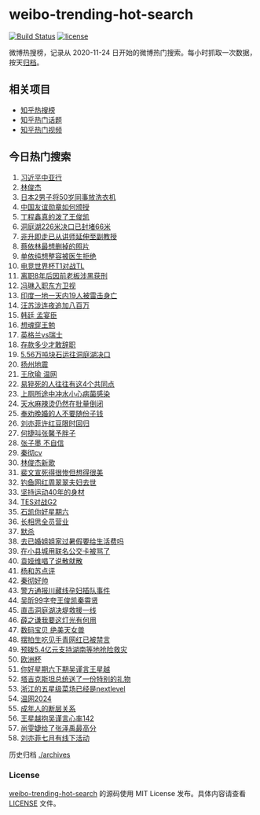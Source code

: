 # weibo-trending-hot-search

[![Build Status](https://github.com/justjavac/weibo-trending-hot-search/workflows/ci/badge.svg?branch=master)](https://github.com/justjavac/weibo-trending-hot-search/actions)
[![license](https://img.shields.io/github/license/justjavac/weibo-trending-hot-search)](https://github.com/justjavac/weibo-trending-hot-search/blob/master/LICENSE)

微博热搜榜，记录从 2020-11-24 日开始的微博热门搜索。每小时抓取一次数据，按天[归档](./archives)。

## 相关项目

- [知乎热搜榜](https://github.com/justjavac/zhihu-trending-top-search)
- [知乎热门话题](https://github.com/justjavac/zhihu-trending-hot-questions)
- [知乎热门视频](https://github.com/justjavac/zhihu-trending-hot-video)

## 今日热门搜索

<!-- BEGIN -->
<!-- 最后更新时间 Sun Jul 07 2024 01:06:33 GMT+0800 (China Standard Time) -->

1. [习近平中亚行](https://s.weibo.com//weibo?q=%23%E4%B9%A0%E8%BF%91%E5%B9%B3%E4%B8%AD%E4%BA%9A%E8%A1%8C%23&Refer=new_time)
1. [林俊杰](https://s.weibo.com//weibo?q=%E6%9E%97%E4%BF%8A%E6%9D%B0&t=31&band_rank=13&Refer=top)
1. [日本2男子将50岁同事放洗衣机](https://s.weibo.com//weibo?q=%23%E6%97%A5%E6%9C%AC2%E7%94%B7%E5%AD%90%E5%B0%8650%E5%B2%81%E5%90%8C%E4%BA%8B%E6%94%BE%E6%B4%97%E8%A1%A3%E6%9C%BA%23&t=31&band_rank=2&Refer=top)
1. [中国友谊勋章如何颁授](https://s.weibo.com//weibo?q=%23%E4%B8%AD%E5%9B%BD%E5%8F%8B%E8%B0%8A%E5%8B%8B%E7%AB%A0%E5%A6%82%E4%BD%95%E9%A2%81%E6%8E%88%23&t=31&band_rank=3&Refer=top)
1. [丁程鑫真的泼了王俊凯](https://s.weibo.com//weibo?q=%23%E4%B8%81%E7%A8%8B%E9%91%AB%E7%9C%9F%E7%9A%84%E6%B3%BC%E4%BA%86%E7%8E%8B%E4%BF%8A%E5%87%AF%23&t=31&band_rank=1&Refer=top)
1. [洞庭湖226米决口已封堵66米](https://s.weibo.com//weibo?q=%23%E6%B4%9E%E5%BA%AD%E6%B9%96226%E7%B1%B3%E5%86%B3%E5%8F%A3%E5%B7%B2%E5%B0%81%E5%A0%B566%E7%B1%B3%23&t=31&band_rank=4&Refer=top)
1. [非升即走已从讲师延伸至副教授](https://s.weibo.com//weibo?q=%23%E9%9D%9E%E5%8D%87%E5%8D%B3%E8%B5%B0%E5%B7%B2%E4%BB%8E%E8%AE%B2%E5%B8%88%E5%BB%B6%E4%BC%B8%E8%87%B3%E5%89%AF%E6%95%99%E6%8E%88%23&t=31&band_rank=20&Refer=top)
1. [蔡依林最想删掉的照片](https://s.weibo.com//weibo?q=%23%E8%94%A1%E4%BE%9D%E6%9E%97%E6%9C%80%E6%83%B3%E5%88%A0%E6%8E%89%E7%9A%84%E7%85%A7%E7%89%87%23&t=31&band_rank=25&Refer=top)
1. [单依纯想整容被医生拒绝](https://s.weibo.com//weibo?q=%23%E5%8D%95%E4%BE%9D%E7%BA%AF%E6%83%B3%E6%95%B4%E5%AE%B9%E8%A2%AB%E5%8C%BB%E7%94%9F%E6%8B%92%E7%BB%9D%23&t=31&band_rank=8&Refer=top)
1. [电竞世界杯T1对战TL](https://s.weibo.com//weibo?q=%23%E7%94%B5%E7%AB%9E%E4%B8%96%E7%95%8C%E6%9D%AFT1%E5%AF%B9%E6%88%98TL%23&t=31&band_rank=9&Refer=top)
1. [离职8年后因前老板涉黑获刑](https://s.weibo.com//weibo?q=%23%E7%A6%BB%E8%81%8C8%E5%B9%B4%E5%90%8E%E5%9B%A0%E5%89%8D%E8%80%81%E6%9D%BF%E6%B6%89%E9%BB%91%E8%8E%B7%E5%88%91%23&t=31&band_rank=9&Refer=top)
1. [冯琳入职东方卫视](https://s.weibo.com//weibo?q=%23%E5%86%AF%E7%90%B3%E5%85%A5%E8%81%8C%E4%B8%9C%E6%96%B9%E5%8D%AB%E8%A7%86%23&t=31&band_rank=11&Refer=top)
1. [印度一地一天内19人被雷击身亡](https://s.weibo.com//weibo?q=%23%E5%8D%B0%E5%BA%A6%E4%B8%80%E5%9C%B0%E4%B8%80%E5%A4%A9%E5%86%8519%E4%BA%BA%E8%A2%AB%E9%9B%B7%E5%87%BB%E8%BA%AB%E4%BA%A1%23&t=31&band_rank=38&Refer=top)
1. [汪苏泷连夜追加八百万](https://s.weibo.com//weibo?q=%23%E6%B1%AA%E8%8B%8F%E6%B3%B7%E8%BF%9E%E5%A4%9C%E8%BF%BD%E5%8A%A0%E5%85%AB%E7%99%BE%E4%B8%87%23&t=31&band_rank=5&Refer=top)
1. [韩廷 孟宴臣](https://s.weibo.com//weibo?q=%E9%9F%A9%E5%BB%B7%20%E5%AD%9F%E5%AE%B4%E8%87%A3&t=31&band_rank=12&Refer=top)
1. [想魂穿王勉](https://s.weibo.com//weibo?q=%E6%83%B3%E9%AD%82%E7%A9%BF%E7%8E%8B%E5%8B%89&t=31&band_rank=14&Refer=top)
1. [英格兰vs瑞士](https://s.weibo.com//weibo?q=%23%E8%8B%B1%E6%A0%BC%E5%85%B0vs%E7%91%9E%E5%A3%AB%23&t=31&band_rank=16&Refer=top)
1. [存款多少才敢辞职](https://s.weibo.com//weibo?q=%23%E5%AD%98%E6%AC%BE%E5%A4%9A%E5%B0%91%E6%89%8D%E6%95%A2%E8%BE%9E%E8%81%8C%23&t=31&band_rank=17&Refer=top)
1. [5.56万吨块石运往洞庭湖决口](https://s.weibo.com//weibo?q=%235.56%E4%B8%87%E5%90%A8%E5%9D%97%E7%9F%B3%E8%BF%90%E5%BE%80%E6%B4%9E%E5%BA%AD%E6%B9%96%E5%86%B3%E5%8F%A3%23&t=31&band_rank=15&Refer=top)
1. [扬州地震](https://s.weibo.com//weibo?q=%E6%89%AC%E5%B7%9E%E5%9C%B0%E9%9C%87&t=31&band_rank=6&Refer=top)
1. [王欣瑜 温网](https://s.weibo.com//weibo?q=%E7%8E%8B%E6%AC%A3%E7%91%9C%20%E6%B8%A9%E7%BD%91&t=31&band_rank=18&Refer=top)
1. [易猝死的人往往有这4个共同点](https://s.weibo.com//weibo?q=%23%E6%98%93%E7%8C%9D%E6%AD%BB%E7%9A%84%E4%BA%BA%E5%BE%80%E5%BE%80%E6%9C%89%E8%BF%994%E4%B8%AA%E5%85%B1%E5%90%8C%E7%82%B9%23&t=31&band_rank=21&Refer=top)
1. [上厕所途中冲水小心病菌感染](https://s.weibo.com//weibo?q=%23%E4%B8%8A%E5%8E%95%E6%89%80%E9%80%94%E4%B8%AD%E5%86%B2%E6%B0%B4%E5%B0%8F%E5%BF%83%E7%97%85%E8%8F%8C%E6%84%9F%E6%9F%93%23&t=31&band_rank=28&Refer=top)
1. [天水麻辣烫仍然在批量倒闭](https://s.weibo.com//weibo?q=%23%E5%A4%A9%E6%B0%B4%E9%BA%BB%E8%BE%A3%E7%83%AB%E4%BB%8D%E7%84%B6%E5%9C%A8%E6%89%B9%E9%87%8F%E5%80%92%E9%97%AD%23&t=31&band_rank=23&Refer=top)
1. [奉劝晚婚的人不要随份子钱](https://s.weibo.com//weibo?q=%23%E5%A5%89%E5%8A%9D%E6%99%9A%E5%A9%9A%E7%9A%84%E4%BA%BA%E4%B8%8D%E8%A6%81%E9%9A%8F%E4%BB%BD%E5%AD%90%E9%92%B1%23&t=31&band_rank=22&Refer=top)
1. [刘亦菲许红豆限时回归](https://s.weibo.com//weibo?q=%23%E5%88%98%E4%BA%A6%E8%8F%B2%E8%AE%B8%E7%BA%A2%E8%B1%86%E9%99%90%E6%97%B6%E5%9B%9E%E5%BD%92%23&t=31&band_rank=7&Refer=top)
1. [何捷叫张馨予胖子](https://s.weibo.com//weibo?q=%23%E4%BD%95%E6%8D%B7%E5%8F%AB%E5%BC%A0%E9%A6%A8%E4%BA%88%E8%83%96%E5%AD%90%23&t=31&band_rank=16&Refer=top)
1. [张子墨 不自信](https://s.weibo.com//weibo?q=%E5%BC%A0%E5%AD%90%E5%A2%A8%20%E4%B8%8D%E8%87%AA%E4%BF%A1&t=31&band_rank=27&Refer=top)
1. [秦彻cv](https://s.weibo.com//weibo?q=%E7%A7%A6%E5%BD%BBcv&t=31&band_rank=19&Refer=top)
1. [林俊杰新歌](https://s.weibo.com//weibo?q=%E6%9E%97%E4%BF%8A%E6%9D%B0%E6%96%B0%E6%AD%8C&t=31&band_rank=23&Refer=top)
1. [裴文宣死得很惨但想得很美](https://s.weibo.com//weibo?q=%E8%A3%B4%E6%96%87%E5%AE%A3%E6%AD%BB%E5%BE%97%E5%BE%88%E6%83%A8%E4%BD%86%E6%83%B3%E5%BE%97%E5%BE%88%E7%BE%8E&t=31&band_rank=30&Refer=top)
1. [钓鱼网红周翠翠夫妇去世](https://s.weibo.com//weibo?q=%23%E9%92%93%E9%B1%BC%E7%BD%91%E7%BA%A2%E5%91%A8%E7%BF%A0%E7%BF%A0%E5%A4%AB%E5%A6%87%E5%8E%BB%E4%B8%96%23&t=31&band_rank=31&Refer=top)
1. [坚持运动40年的身材](https://s.weibo.com//weibo?q=%23%E5%9D%9A%E6%8C%81%E8%BF%90%E5%8A%A840%E5%B9%B4%E7%9A%84%E8%BA%AB%E6%9D%90%23&t=31&band_rank=44&Refer=top)
1. [TES对战G2](https://s.weibo.com//weibo?q=%23TES%E5%AF%B9%E6%88%98G2%23&t=31&band_rank=33&Refer=top)
1. [石凯你好星期六](https://s.weibo.com//weibo?q=%E7%9F%B3%E5%87%AF%E4%BD%A0%E5%A5%BD%E6%98%9F%E6%9C%9F%E5%85%AD&t=31&band_rank=37&Refer=top)
1. [长相思全员营业](https://s.weibo.com//weibo?q=%23%E9%95%BF%E7%9B%B8%E6%80%9D%E5%85%A8%E5%91%98%E8%90%A5%E4%B8%9A%23&t=31&band_rank=29&Refer=top)
1. [默杀](https://s.weibo.com//weibo?q=%E9%BB%98%E6%9D%80&t=31&band_rank=34&Refer=top)
1. [去已婚姐姐家过暑假要给生活费吗](https://s.weibo.com//weibo?q=%23%E5%8E%BB%E5%B7%B2%E5%A9%9A%E5%A7%90%E5%A7%90%E5%AE%B6%E8%BF%87%E6%9A%91%E5%81%87%E8%A6%81%E7%BB%99%E7%94%9F%E6%B4%BB%E8%B4%B9%E5%90%97%23&t=31&band_rank=24&Refer=top)
1. [在小县城用联名公交卡被骂了](https://s.weibo.com//weibo?q=%23%E5%9C%A8%E5%B0%8F%E5%8E%BF%E5%9F%8E%E7%94%A8%E8%81%94%E5%90%8D%E5%85%AC%E4%BA%A4%E5%8D%A1%E8%A2%AB%E9%AA%82%E4%BA%86%23&t=31&band_rank=35&Refer=top)
1. [袁娅维唱了说散就散](https://s.weibo.com//weibo?q=%23%E8%A2%81%E5%A8%85%E7%BB%B4%E5%94%B1%E4%BA%86%E8%AF%B4%E6%95%A3%E5%B0%B1%E6%95%A3%23&t=31&band_rank=40&Refer=top)
1. [杨和苏点评](https://s.weibo.com//weibo?q=%E6%9D%A8%E5%92%8C%E8%8B%8F%E7%82%B9%E8%AF%84&t=31&band_rank=42&Refer=top)
1. [秦彻好帅](https://s.weibo.com//weibo?q=%E7%A7%A6%E5%BD%BB%E5%A5%BD%E5%B8%85&t=31&band_rank=39&Refer=top)
1. [警方通报川藏线孕妇插队事件](https://s.weibo.com//weibo?q=%23%E8%AD%A6%E6%96%B9%E9%80%9A%E6%8A%A5%E5%B7%9D%E8%97%8F%E7%BA%BF%E5%AD%95%E5%A6%87%E6%8F%92%E9%98%9F%E4%BA%8B%E4%BB%B6%23&t=31&band_rank=36&Refer=top)
1. [吴昕99字夸王俊凯秦霄贤](https://s.weibo.com//weibo?q=%23%E5%90%B4%E6%98%9599%E5%AD%97%E5%A4%B8%E7%8E%8B%E4%BF%8A%E5%87%AF%E7%A7%A6%E9%9C%84%E8%B4%A4%23&t=31&band_rank=43&Refer=top)
1. [直击洞庭湖决堤救援一线](https://s.weibo.com//weibo?q=%23%E7%9B%B4%E5%87%BB%E6%B4%9E%E5%BA%AD%E6%B9%96%E5%86%B3%E5%A0%A4%E6%95%91%E6%8F%B4%E4%B8%80%E7%BA%BF%23&t=31&band_rank=41&Refer=top)
1. [薛之谦我要这灯光有何用](https://s.weibo.com//weibo?q=%23%E8%96%9B%E4%B9%8B%E8%B0%A6%E6%88%91%E8%A6%81%E8%BF%99%E7%81%AF%E5%85%89%E6%9C%89%E4%BD%95%E7%94%A8%23&t=31&band_rank=46&Refer=top)
1. [数码宝贝 绝美天女兽](https://s.weibo.com//weibo?q=%E6%95%B0%E7%A0%81%E5%AE%9D%E8%B4%9D%20%E7%BB%9D%E7%BE%8E%E5%A4%A9%E5%A5%B3%E5%85%BD&t=31&band_rank=49&Refer=top)
1. [摆拍生吃见手青网红已被禁言](https://s.weibo.com//weibo?q=%23%E6%91%86%E6%8B%8D%E7%94%9F%E5%90%83%E8%A7%81%E6%89%8B%E9%9D%92%E7%BD%91%E7%BA%A2%E5%B7%B2%E8%A2%AB%E7%A6%81%E8%A8%80%23&t=31&band_rank=26&Refer=top)
1. [预拨5.4亿元支持湖南等地抢险救灾](https://s.weibo.com//weibo?q=%23%E9%A2%84%E6%8B%A85.4%E4%BA%BF%E5%85%83%E6%94%AF%E6%8C%81%E6%B9%96%E5%8D%97%E7%AD%89%E5%9C%B0%E6%8A%A2%E9%99%A9%E6%95%91%E7%81%BE%23&t=31&band_rank=33&Refer=top)
1. [欧洲杯](https://s.weibo.com//weibo?q=%E6%AC%A7%E6%B4%B2%E6%9D%AF&t=31&band_rank=49&Refer=top)
1. [你好星期六下期吴谨言王星越](https://s.weibo.com//weibo?q=%23%E4%BD%A0%E5%A5%BD%E6%98%9F%E6%9C%9F%E5%85%AD%E4%B8%8B%E6%9C%9F%E5%90%B4%E8%B0%A8%E8%A8%80%E7%8E%8B%E6%98%9F%E8%B6%8A%23&t=31&band_rank=50&Refer=top)
1. [塔吉克斯坦总统送了一份特别的礼物](https://s.weibo.com//weibo?q=%23%E5%A1%94%E5%90%89%E5%85%8B%E6%96%AF%E5%9D%A6%E6%80%BB%E7%BB%9F%E9%80%81%E4%BA%86%E4%B8%80%E4%BB%BD%E7%89%B9%E5%88%AB%E7%9A%84%E7%A4%BC%E7%89%A9%23&Refer=new_time)
1. [浙江的五星级菜场已经是nextlevel](https://s.weibo.com//weibo?q=%23%E6%B5%99%E6%B1%9F%E7%9A%84%E4%BA%94%E6%98%9F%E7%BA%A7%E8%8F%9C%E5%9C%BA%E5%B7%B2%E7%BB%8F%E6%98%AFnextlevel%23&t=31&band_rank=10&Refer=top)
1. [温网2024](https://s.weibo.com//weibo?q=%23%E6%B8%A9%E7%BD%912024%23&t=31&band_rank=32&Refer=top)
1. [成年人的断层关系](https://s.weibo.com//weibo?q=%23%E6%88%90%E5%B9%B4%E4%BA%BA%E7%9A%84%E6%96%AD%E5%B1%82%E5%85%B3%E7%B3%BB%23&t=31&band_rank=45&Refer=top)
1. [王星越抱吴谨言心率142](https://s.weibo.com//weibo?q=%23%E7%8E%8B%E6%98%9F%E8%B6%8A%E6%8A%B1%E5%90%B4%E8%B0%A8%E8%A8%80%E5%BF%83%E7%8E%87142%23&t=31&band_rank=47&Refer=top)
1. [尚雯婕给了张泽禹最高分](https://s.weibo.com//weibo?q=%23%E5%B0%9A%E9%9B%AF%E5%A9%95%E7%BB%99%E4%BA%86%E5%BC%A0%E6%B3%BD%E7%A6%B9%E6%9C%80%E9%AB%98%E5%88%86%23&t=31&band_rank=48&Refer=top)
1. [刘亦菲七月有线下活动](https://s.weibo.com//weibo?q=%23%E5%88%98%E4%BA%A6%E8%8F%B2%E4%B8%83%E6%9C%88%E6%9C%89%E7%BA%BF%E4%B8%8B%E6%B4%BB%E5%8A%A8%23&t=31&band_rank=50&Refer=top)

<!-- END -->

历史归档 [./archives](./archives)

### License

[weibo-trending-hot-search](https://github.com/justjavac/weibo-trending-hot-search) 的源码使用 MIT License
发布。具体内容请查看 [LICENSE](./LICENSE) 文件。
